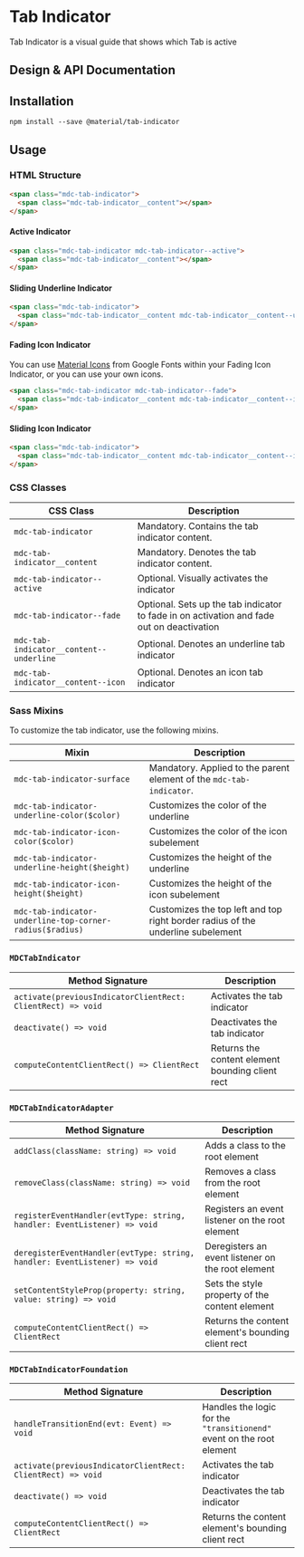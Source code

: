 <!--docs:
title: "Tab Indicator"
layout: detail
section: components
excerpt: "Tab Indicator is a visual guide that shows which Tab is active"
iconId: tab
path: /catalog/tab/
-->

# Tab Indicator

<!--<div class="article__asset">
  <a class="article__asset-link"
     href="https://material-components-web.appspot.com/tab-indicator.html">
    <img src="{{ site.rootpath }}/images/mdc_web_screenshots/tab-indicator.png" width="363" alt="Tab indicator screenshot">
  </a>
</div>-->

Tab Indicator is a visual guide that shows which Tab is active

## Design & API Documentation

<!--
<ul class="icon-list">
  <li class="icon-list-item icon-list-item--spec">
    <a href="https://material.io/guidelines/components/tabs.html">Material Design guidelines: Tab Indicator</a>
  </li>
  <li class="icon-list-item icon-list-item--link">
    <a href="https://material-components-web.appspot.com/tab-indicator.html">Demo</a>
  </li>
</ul>
-->

## Installation
```
npm install --save @material/tab-indicator
```

## Usage

### HTML Structure

```html
<span class="mdc-tab-indicator">
  <span class="mdc-tab-indicator__content"></span>
</span>
```

#### Active Indicator

```html
<span class="mdc-tab-indicator mdc-tab-indicator--active">
  <span class="mdc-tab-indicator__content"></span>
</span>
```

#### Sliding Underline Indicator
```html
<span class="mdc-tab-indicator">
  <span class="mdc-tab-indicator__content mdc-tab-indicator__content--underline"></span>
</span>
```

#### Fading Icon Indicator

You can use [Material Icons](https://material.io/icons/) from Google Fonts within your Fading Icon Indicator, or you can use your own icons.

```html
<span class="mdc-tab-indicator mdc-tab-indicator--fade">
  <span class="mdc-tab-indicator__content mdc-tab-indicator__content--icon material-icons">star</span>
</span>
```

#### Sliding Icon Indicator
```html
<span class="mdc-tab-indicator">
  <span class="mdc-tab-indicator__content mdc-tab-indicator__content--icon material-icons">star</span>
</span>
```

### CSS Classes

CSS Class | Description
--- | ---
`mdc-tab-indicator` | Mandatory. Contains the tab indicator content.
`mdc-tab-indicator__content` | Mandatory. Denotes the tab indicator content.
`mdc-tab-indicator--active` | Optional. Visually activates the indicator
`mdc-tab-indicator--fade` | Optional. Sets up the tab indicator to fade in on activation and fade out on deactivation
`mdc-tab-indicator__content--underline` | Optional. Denotes an underline tab indicator
`mdc-tab-indicator__content--icon` | Optional. Denotes an icon tab indicator

### Sass Mixins

To customize the tab indicator, use the following mixins.

Mixin | Description
--- | ---
`mdc-tab-indicator-surface` | Mandatory. Applied to the parent element of the `mdc-tab-indicator`.
`mdc-tab-indicator-underline-color($color)` | Customizes the color of the underline
`mdc-tab-indicator-icon-color($color)` | Customizes the color of the icon subelement
`mdc-tab-indicator-underline-height($height)` | Customizes the height of the underline
`mdc-tab-indicator-icon-height($height)` | Customizes the height of the icon subelement
`mdc-tab-indicator-underline-top-corner-radius($radius)` | Customizes the top left and top right border radius of the underline subelement

### `MDCTabIndicator`

Method Signature | Description
--- | ---
`activate(previousIndicatorClientRect: ClientRect) => void` | Activates the tab indicator
`deactivate() => void` | Deactivates the tab indicator
`computeContentClientRect() => ClientRect` | Returns the content element bounding client rect

### `MDCTabIndicatorAdapter`

Method Signature | Description
--- | ---
`addClass(className: string) => void` | Adds a class to the root element
`removeClass(className: string) => void` | Removes a class from the root element
`registerEventHandler(evtType: string, handler: EventListener) => void` | Registers an event listener on the root element
`deregisterEventHandler(evtType: string, handler: EventListener) => void` | Deregisters an event listener on the root element
`setContentStyleProp(property: string, value: string) => void` | Sets the style property of the content element
`computeContentClientRect() => ClientRect` | Returns the content element's bounding client rect

### `MDCTabIndicatorFoundation`

Method Signature | Description
--- | ---
`handleTransitionEnd(evt: Event) => void` | Handles the logic for the `"transitionend"` event on the root element
`activate(previousIndicatorClientRect: ClientRect) => void` | Activates the tab indicator
`deactivate() => void` | Deactivates the tab indicator
`computeContentClientRect() => ClientRect` | Returns the content element's bounding client rect
